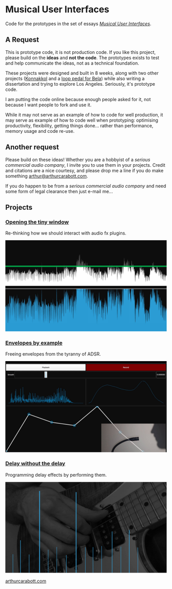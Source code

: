 # Musical User Interfaces

Code for the prototypes in the set of essays [*Musical User Interfaces*](http://arthurcarabott.com/mui/).

## A Request

This is prototype code, it is not production code. If you like this project, please build on the **ideas** and **not the code**. The prototypes exists to test and help communicate the ideas, not as a technical foundation.

These projects were designed and built in 8 weeks, along with two other projects ([Konnakkol](http://arthurcarabott.com/konnakkol/) and a [loop pedal for Bela](https://github.com/acarabott/bela-looper/)) while also writing a dissertation and trying to explore Los Angeles. Seriously, it's prototype code.

I am putting the code online because enough people asked for it, not because I want people to fork and use it.

While it may not serve as an example of how to code for well production, it may serve as example of how to code well when prototyping: optimising productivity, flexibility, getting things done... rather than performance, memory usage and code re-use.

## Another request

Please build on these ideas! Whether you are a hobbyist of a *serious commercial audio company*, I invite you to use them in your projects. Credit and citations are a nice courtesy, and please drop me a line if you do make something [arthur@arthurcarabott.com](mailto:arthur@arthurcarabott.com).

If you do happen to be from a *serious commercial audio company* and need some form of legal clearance then just e-mail me...

## Projects

<h3><a href="http://arthurcarabott.com/mui-dynamic-range">Opening the tiny window</a></h3>

Re-thinking how we should interact with audio fx plugins.

[![Opening the tiny window](img/dynamic-range.jpg)](http://arthurcarabott.com/mui-dynamic-range)

<h3><a href="http://arthurcarabott.com/mui-envelope">Envelopes by example</a></h3>

Freeing envelopes from the tyranny of ADSR.

[![Envelopes by example](img/envelope.jpg)](http://arthurcarabott.com/mui-envelope)

<h3><a href="http://arthurcarabott.com/mui-delay">Delay without the delay</a></h3>

Programming delay effects by performing them.

[![Delay](img/delay.jpg)](http://arthurcarabott.com/mui-delay)

[arthurcarabott.com](http://arthurcarabott.com)
